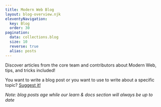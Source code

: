 ```yaml
---
title: Modern Web Blog
layout: blog-overview.njk
eleventyNavigation:
  key: Blog
  order: 30
pagination:
  data: collections.blog
  size: 10
  reverse: true
  alias: posts
---
```


Discover articles from the core team and contributors about Modern Web, tips, and tricks included!

You want to write a blog post or you want to use to write about a specific topic? [Suggest it!](https://github.com/modernweb-dev/web/issues/new?title=[blog%20post]%20Write%20about%20...&labels=blog%20post&body=I%20would%20like%20to%20write%20about...)

_Note: blog posts age while our learn & docs section will always be up to date_
